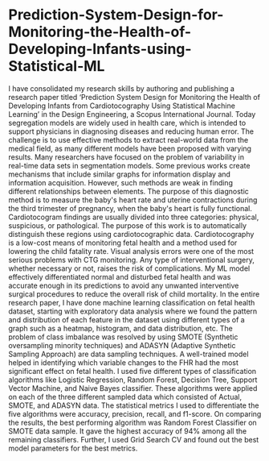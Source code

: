 # Prediction-System-Design-for-Monitoring-the-Health-of-Developing-Infants-using-Statistical-ML

I have consolidated my research skills by authoring and publishing a research paper titled ‘Prediction System Design for Monitoring the Health of Developing Infants from Cardiotocography Using Statistical Machine Learning’ in the Design Engineering, a Scopus International Journal. 
Today segregation models are widely used in health care, which is intended to support physicians in diagnosing diseases and reducing human error. The challenge is to use effective methods to extract real-world data from the medical field, as many different models have been proposed with varying results. Many researchers have focused on the problem of variability in real-time data sets in segmentation models. Some previous works create mechanisms that include similar graphs for information display and information acquisition. However, such methods are weak in finding different relationships between elements. The purpose of this diagnostic method is to measure the baby's heart rate and uterine contractions during the third trimester of pregnancy, when the baby's heart is fully functional. Cardiotocogram findings are usually divided into three categories: physical, suspicious, or pathological. The purpose of this work is to automatically distinguish these regions using cardiotocographic data.
Cardiotocography is a low-cost means of monitoring fetal health and a method used for lowering the child fatality rate. Visual analysis errors were one of the most serious problems with CTG monitoring. Any type of interventional surgery, whether necessary or not, raises the risk of complications. My ML model effectively differentiated normal and disturbed fetal health and was accurate enough in its predictions to avoid any unwanted interventive surgical procedures to reduce the overall risk of child mortality. In the entire research paper, I have done machine learning classification on fetal health dataset, starting with exploratory data analysis where we found the pattern and distribution of each feature in the dataset using different types of a graph such as a heatmap, histogram, and data distribution, etc. The problem of class imbalance was resolved by using SMOTE (Synthetic oversampling minority techniques) and ADASYN (Adaptive Synthetic Sampling Approach) are data sampling techniques. A well-trained model helped in identifying which variable changes to the FHR had the most significant effect on fetal health. I used five different types of classification algorithms like Logistic Regression, Random Forest, Decision Tree, Support Vector Machine, and Naive Bayes classifier. These algorithms were applied on each of the three different sampled data which consisted of Actual, SMOTE, and ADASYN data. The statistical metrics I used to differentiate the five algorithms were accuracy, precision, recall, and f1-score. On comparing the results, the best performing algorithm was Random Forest Classifier on SMOTE data sample. It gave the highest accuracy of 94% among all the remaining classifiers. Further, I used Grid Search CV and found out the best model parameters for the best metrics.
